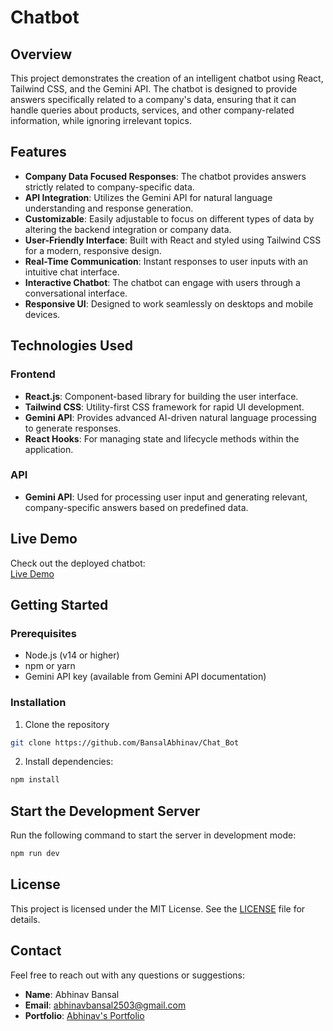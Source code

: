# Chatbot

## Overview

This project demonstrates the creation of an intelligent chatbot using React, Tailwind CSS, and the Gemini API. The chatbot is designed to provide answers specifically related to a company's data, ensuring that it can handle queries about products, services, and other company-related information, while ignoring irrelevant topics.

## Features

- **Company Data Focused Responses**: The chatbot provides answers strictly related to company-specific data.
- **API Integration**: Utilizes the Gemini API for natural language understanding and response generation.
- **Customizable**: Easily adjustable to focus on different types of data by altering the backend integration or company data.
- **User-Friendly Interface**: Built with React and styled using Tailwind CSS for a modern, responsive design.
- **Real-Time Communication**: Instant responses to user inputs with an intuitive chat interface.
- **Interactive Chatbot**: The chatbot can engage with users through a conversational interface.
- **Responsive UI**: Designed to work seamlessly on desktops and mobile devices.
  
## Technologies Used

### Frontend

- **React.js**: Component-based library for building the user interface.
- **Tailwind CSS**: Utility-first CSS framework for rapid UI development.
- **Gemini API**: Provides advanced AI-driven natural language processing to generate responses.
- **React Hooks**: For managing state and lifecycle methods within the application.
  
### API

- **Gemini API**: Used for processing user input and generating relevant, company-specific answers based on predefined data.

## Live Demo

Check out the deployed chatbot:  
[Live Demo](https://your-chatbot-demo-link)

## Getting Started

### Prerequisites

- Node.js (v14 or higher)
- npm or yarn
- Gemini API key (available from Gemini API documentation)

### Installation

1. Clone the repository

```bash
git clone https://github.com/BansalAbhinav/Chat_Bot
```

2. Install dependencies:

```bash
npm install
```
## Start the Development Server

Run the following command to start the server in development mode:

```bash
npm run dev
```



## License

This project is licensed under the MIT License. See the [LICENSE](LICENSE) file for details.

## Contact

Feel free to reach out with any questions or suggestions:

- **Name**: Abhinav Bansal
- **Email**: [abhinavbansal2503@gmail.com](mailto:abhinavbansal2503@gmail.com)
- **Portfolio**: [Abhinav's Portfolio](https://abhinav-bansal-portfolio.vercel.app/)